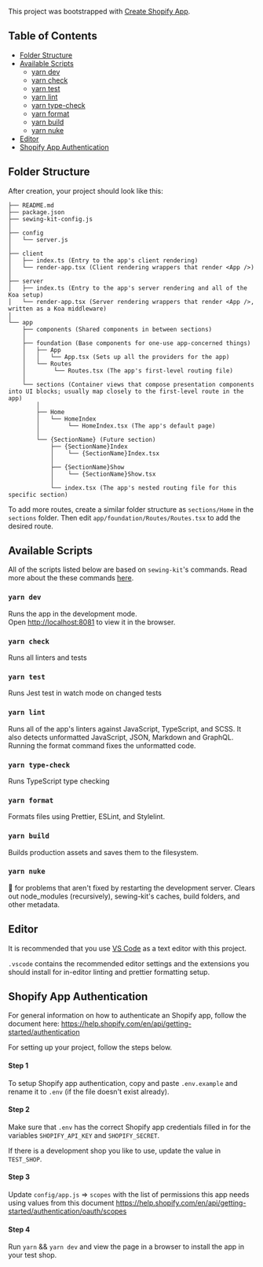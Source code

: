 This project was bootstrapped with [Create Shopify App](https://github.com/Shopify/webgen).

## Table of Contents

- [Folder Structure](#folder-structure)
- [Available Scripts](#available-scripts)
  - [yarn dev](#yarn-dev)
  - [yarn check](#yarn-check)
  - [yarn test](#yarn-test)
  - [yarn lint](#yarn-lint)
  - [yarn type-check](#yarn-type-check)
  - [yarn format](#yarn-format)
  - [yarn build](#yarn-build)
  - [yarn nuke](#yarn-nuke)
- [Editor](#editor)
- [Shopify App Authentication](#shopify-app-authentication)

## Folder Structure

After creation, your project should look like this:

```
├── README.md
├── package.json
├── sewing-kit-config.js
│
├── config
│   └── server.js
│
├── client
│   ├── index.ts (Entry to the app's client rendering)
│   └── render-app.tsx (Client rendering wrappers that render <App />)
│
├── server
│   ├── index.ts (Entry to the app's server rendering and all of the Koa setup)
│   └── render-app.tsx (Server rendering wrappers that render <App />, written as a Koa middleware)
│
└── app
    ├── components (Shared components in between sections)
    │
    ├── foundation (Base components for one-use app-concerned things)
    │   ├── App
    │   │   └── App.tsx (Sets up all the providers for the app)
    │   └── Routes
    │        └── Routes.tsx (The app's first-level routing file)
    │
    └── sections (Container views that compose presentation components into UI blocks; usually map closely to the first-level route in the app)
        │
        ├── Home
        │   └── HomeIndex
        │        └── HomeIndex.tsx (The app's default page)
        │
        └── {SectionName} (Future section)
            ├── {SectionName}Index
            │    └── {SectionName}Index.tsx
            │
            ├── {SectionName}Show
            │    └── {SectionName}Show.tsx
            │
            └── index.tsx (The app's nested routing file for this specific section)
```

To add more routes, create a similar folder structure as `sections/Home` in the `sections` folder. Then edit `app/foundation/Routes/Routes.tsx` to add the desired route.

## Available Scripts

All of the scripts listed below are based on `sewing-kit`'s commands.
Read more about the these commands [here](https://github.com/Shopify/sewing-kit/blob/master/docs/commands).

### `yarn dev`

Runs the app in the development mode.<br>
Open [http://localhost:8081](http://localhost:8081) to view it in the browser.

### `yarn check`

Runs all linters and tests

### `yarn test`

Runs Jest test in watch mode on changed tests

### `yarn lint`

Runs all of the app's linters against JavaScript, TypeScript, and SCSS. It also detects unformatted JavaScript, JSON, Markdown and GraphQL. Running the format command fixes the unformatted code.

### `yarn type-check`

Runs TypeScript type checking

### `yarn format`

Formats files using Prettier, ESLint, and Stylelint.

### `yarn build`

Builds production assets and saves them to the filesystem.

### `yarn nuke`

🔨 for problems that aren't fixed by restarting the development server. Clears out node_modules (recursively), sewing-kit's caches, build folders, and other metadata.

## Editor

It is recommended that you use [VS Code](https://code.visualstudio.com) as a text editor with this project.

`.vscode` contains the recommended editor settings and the extensions you should install for in-editor linting and prettier formatting setup.

## Shopify App Authentication

For general information on how to authenticate an Shopify app, follow the document here:
https://help.shopify.com/en/api/getting-started/authentication

For setting up your project, follow the steps below.

#### Step 1

To setup Shopify app authentication, copy and paste `.env.example` and rename it to `.env` (if the file doesn't exist already).

#### Step 2

Make sure that `.env` has the correct Shopify app credentials filled in for the variables `SHOPIFY_API_KEY` and `SHOPIFY_SECRET`.

If there is a development shop you like to use, update the value in `TEST_SHOP`.

#### Step 3

Update `config/app.js` => `scopes` with the list of permissions this app needs using values from this document
https://help.shopify.com/en/api/getting-started/authentication/oauth/scopes

#### Step 4

Run `yarn` && `yarn dev` and view the page in a browser to install the app in your test shop.
